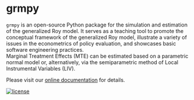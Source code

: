 # grmpy

``grmpy``  is an open-source Python package for the simulation and estimation of the generalized Roy model. It serves as a teaching tool to promote the conceptual framework of the generalized Roy model, illustrate a variety of issues in the econometrics of policy evaluation, and showcases basic software engineering practices. <br>
Marginal Treatment Effects (MTE) can be estimated based on a parametric normal model or,
alternatively, via the semiparametric method of Local Instrumental Variables (LIV).

Please visit our [online documentation](http://grmpy.readthedocs.io/) for details.

[![license](https://img.shields.io/github/license/mashape/apistatus.svg?maxAge=2592000)]()
